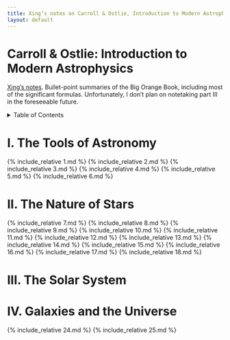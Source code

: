 ```yaml
---
title: Xing’s notes on Carroll & Ostlie, Introduction to Modern Astrophysics
layout: default
---
```


# Carroll & Ostlie: Introduction to Modern Astrophysics

[Xing’s notes](/notes/). Bullet-point summaries of the Big Orange Book, including most of the significant formulas. Unfortunately, I don’t plan on notetaking part III in the foreseeable future.

<details markdown="1">
  <summary>Table of Contents</summary>
* Table of contents
{:toc}
</details>

# I. The Tools of Astronomy

{% include_relative 1.md %}
{% include_relative 2.md %}
{% include_relative 3.md %}
{% include_relative 4.md %}
{% include_relative 5.md %}
{% include_relative 6.md %}

# II. The Nature of Stars

{% include_relative 7.md %}
{% include_relative 8.md %}
{% include_relative 9.md %}
{% include_relative 10.md %}
{% include_relative 11.md %}
{% include_relative 12.md %}
{% include_relative 13.md %}
{% include_relative 14.md %}
{% include_relative 15.md %}
{% include_relative 16.md %}
{% include_relative 17.md %}
{% include_relative 18.md %}

# III. The Solar System

# IV.  Galaxies and the Universe

{% include_relative 24.md %}
{% include_relative 25.md %}
